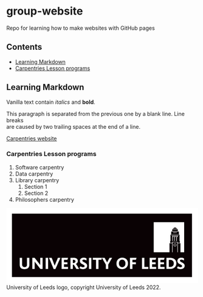 # group-website
Repo for learning how to make websites with GitHub pages

## Contents
* [Learning Markdown](#learning-markdown)
* [Carpentries Lesson programs](#carpentries-lesson-programs)

## Learning Markdown

Vanilla text contain *italics* and **bold**.

This paragraph is separated from the previous one by a blank line. 
Line breaks  
are caused by two trailing spaces at the end of a line.

[Carpentries website](https://carpentries.org)

### Carpentries Lesson programs
1. Software carpentry
2. Data carpentry
3. Library carpentry
    1. Section 1
    2. Section 2
4. Philosophers carpentry

![University of Leeds logo](./unileedslogo.png)  
University of Leeds logo, copyright University of Leeds 2022.
